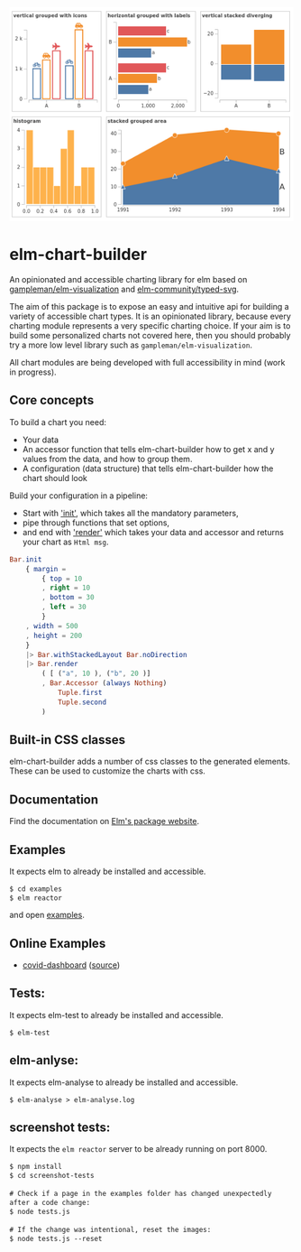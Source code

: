 ![elm-chart-builder](https://raw.githubusercontent.com/data-viz-lab/elm-chart-builder/master/images/elm-chart-builder.png "elm-chart-builder-example")

# elm-chart-builder
An opinionated and accessible charting library for elm based on [gampleman/elm-visualization](https://github.com/gampleman/elm-visualization) and [elm-community/typed-svg](https://package.elm-lang.org/packages/elm-community/typed-svg/latest/).

The aim of this package is to expose an easy and intuitive api for building a variety of accessible chart types. 
It is an opinionated library, because every charting module represents a very specific charting choice. If your aim is to build some personalized charts not covered here, then you should probably try a more low level library such as `gampleman/elm-visualization`.

All chart modules are being developed with full accessibility in mind (work in progress).

## Core concepts

To build a chart you need:
- Your data
- An accessor function that tells elm-chart-builder how to get x and y values from the data, and how to group them.
- A configuration (data structure) that tells elm-chart-builder how the chart should look

Build your configuration in a pipeline: 
- Start with ['init'](https://package.elm-lang.org/packages/data-viz-lab/elm-chart-builder/latest/Chart-Bar#init), which takes all the mandatory parameters,
- pipe through functions that set options,
- and end with ['render'](https://package.elm-lang.org/packages/data-viz-lab/elm-chart-builder/latest/Chart-Bar#render) which takes your data and accessor and returns your chart as `Html msg`.

```elm
Bar.init
    { margin =
        { top = 10
        , right = 10
        , bottom = 30
        , left = 30
        }
    , width = 500
    , height = 200
    }
    |> Bar.withStackedLayout Bar.noDirection
    |> Bar.render
        ( [ ("a", 10 ), ("b", 20 )]
        , Bar.Accessor (always Nothing)
            Tuple.first
            Tuple.second
        )
```

## Built-in CSS classes 
elm-chart-builder adds a number of css classes to the generated elements. These can be used to customize the charts with css.

## Documentation

Find the documentation on [Elm's package website](https://package.elm-lang.org/packages/data-viz-lab/elm-chart-builder/latest/).

## Examples

It expects elm to already be installed and accessible.

```shell
$ cd examples
$ elm reactor
```

and open [examples](https://localhost:8000).

## Online Examples

* [covid-dashboard](https://data-viz-lab.github.io/covid-dashboard/) ([source](https://github.com/data-viz-lab/covid-dashboard/tree/master))

## Tests:

It expects elm-test to already be installed and accessible.

```shell
$ elm-test
```

## elm-anlyse:

It expects elm-analyse to already be installed and accessible.

```shell
$ elm-analyse > elm-analyse.log
```

## screenshot tests:

It expects the `elm reactor` server to be already running on port 8000.

```shell
$ npm install
$ cd screenshot-tests

# Check if a page in the examples folder has changed unexpectedly after a code change:
$ node tests.js

# If the change was intentional, reset the images:
$ node tests.js --reset
```



